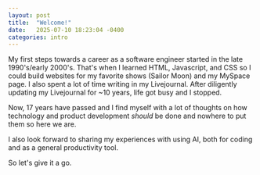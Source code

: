 ```yaml
---
layout: post
title:  "Welcome!"
date:   2025-07-10 18:23:04 -0400
categories: intro
---
```

My first steps towards a career as a software engineer started in the late 1990's/early 2000's. That's when I learned HTML, Javascript, and CSS so I could build websites for my favorite shows (Sailor Moon) and my MySpace page. I also spent a lot of time writing in my Livejournal. After diligently updating my Livejournal for ~10 years, life got busy and I stopped. 

Now, 17 years have passed and I find myself with a lot of thoughts on how technology and product development _should_ be done and nowhere to put them so here we are.

I also look forward to sharing my experiences with using AI, both for coding and as a general productivity tool.

So let's give it a go.